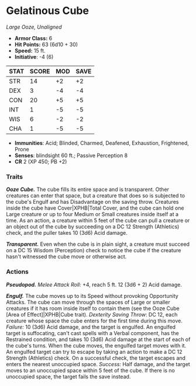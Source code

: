 # Gelatinous Cube

*Large Ooze, Unaligned*

- **Armor Class:** 6
- **Hit Points:** 63 (6d10 + 30)
- **Speed:** 15 ft.
- **Initiative**: -4 (6)

|STAT|SCORE|MOD|SAVE|
| --- | --- | --- | ---- |
| STR | 14 | +2 | +2 |
| DEX | 3 | -4 | -4 |
| CON | 20 | +5 | +5 |
| INT | 1 | -5 | -5 |
| WIS | 6 | -2 | -2 |
| CHA | 1 | -5 | -5 |

- **Immunities**: Acid; Blinded, Charmed, Deafened, Exhaustion, Frightened, Prone
- **Senses**: blindsight 60 ft.; Passive Perception 8
- **CR** 2 (XP 450; PB +2)

### Traits

***Ooze Cube.*** The cube fills its entire space and is transparent. Other creatures can enter that space, but a creature that does so is subjected to the cube's Engulf and has Disadvantage on the saving throw.
Creatures inside the cube have Cover|XPHB|Total Cover, and the cube can hold one Large creature or up to four Medium or Small creatures inside itself at a time.
As an action, a creature within 5 feet of the cube can pull a creature or an object out of the cube by succeeding on a DC 12 Strength (Athletics) check, and the puller takes 10 (3d6) Acid damage.

***Transparent.*** Even when the cube is in plain sight, a creature must succeed on a DC 15 Wisdom (Perception) check to notice the cube if the creature hasn't witnessed the cube move or otherwise act.


### Actions

***Pseudopod.*** *Melee Attack Roll:* +4, reach 5 ft. 12 (3d6 + 2) Acid damage.

***Engulf.*** The cube moves up to its Speed without provoking Opportunity Attacks. The cube can move through the spaces of Large or smaller creatures if it has room inside itself to contain them (see the Ooze Cube [Area of Effect]|XPHB|Cube trait). *Dexterity Saving Throw*: DC 12, each creature whose space the cube enters for the first time during this move. *Failure:*  10 (3d6) Acid damage, and the target is engulfed. An engulfed target is suffocating, can't cast spells with a Verbal component, has the Restrained condition, and takes 10 (3d6) Acid damage at the start of each of the cube's turns. When the cube moves, the engulfed target moves with it. An engulfed target can try to escape by taking an action to make a DC 12 Strength (Athletics) check. On a successful check, the target escapes and enters the nearest unoccupied space. *Success:*  Half damage, and the target moves to an unoccupied space within 5 feet of the cube. If there is no unoccupied space, the target fails the save instead.
